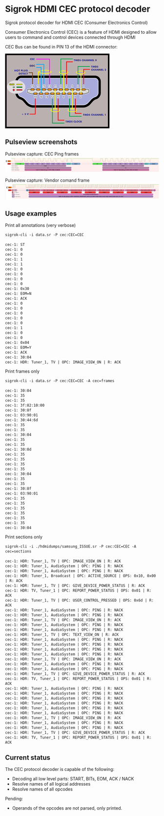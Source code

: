 # Sigrok HDMI CEC protocol decoder
Sigrok protocol decoder for HDMI CEC (Consumer Electronics Control)

Consumer Electronics Control (CEC) is a feature of HDMI designed to allow users to command and control devices connected through HDMI

CEC Bus can be found in PIN 13 of the HDMI connector:

![Hdmi pinout](hdmi_pinout.png)

## Pulseview screenshots

Pulseview capture: CEC Ping frames
![Pulseview screenshot cec_decoder](screenshot1.png)

Pulseview capture: Vendor comand frame
![Pulseview screenshot cec_decoder](screenshot2.png)

## Usage examples

Print all annotations (very verbose)
```
sigrok-cli -i data.sr -P cec:CEC=CEC

cec-1: ST
cec-1: 0
cec-1: 0
cec-1: 1
cec-1: 1
cec-1: 0
cec-1: 0
cec-1: 0
cec-1: 0
cec-1: 0x30
cec-1: EOM=N
cec-1: ACK
cec-1: 0
cec-1: 0
cec-1: 0
cec-1: 0
cec-1: 0
cec-1: 1
cec-1: 0
cec-1: 0
cec-1: 0x04
cec-1: EOM=Y
cec-1: ACK
cec-1: 30:04
cec-1: HDR: Tuner_1, TV | OPC: IMAGE_VIEW_ON | R: ACK

```


Print frames only
```
sigrok-cli -i data.sr -P cec:CEC=CEC -A cec=frames

cec-1: 30:04
cec-1: 35
cec-1: 35
cec-1: 3f:82:10:00
cec-1: 30:8f
cec-1: 03:90:01
cec-1: 30:44:6d
cec-1: 35
cec-1: 35
cec-1: 30:04
cec-1: 35
cec-1: 35
cec-1: 30:0d
cec-1: 35
cec-1: 35
cec-1: 35
cec-1: 35
cec-1: 30:04
cec-1: 35
cec-1: 35
cec-1: 30:8f
cec-1: 03:90:01
cec-1: 35
cec-1: 35
cec-1: 35
cec-1: 35
cec-1: 35
cec-1: 35
cec-1: 30:04

```

Print sections only

```
sigrok-cli -i ./hdmidumps/samsung_ISSUE.sr -P cec:CEC=CEC -A cec=sections

cec-1: HDR: Tuner_1, TV | OPC: IMAGE_VIEW_ON | R: ACK
cec-1: HDR: Tuner_1, AudioSystem | OPC: PING | R: NACK
cec-1: HDR: Tuner_1, AudioSystem | OPC: PING | R: NACK
cec-1: HDR: Tuner_1, Broadcast | OPC: ACTIVE_SOURCE | OPS: 0x10, 0x00 | R: ACK
cec-1: HDR: Tuner_1, TV | OPC: GIVE_DEVICE_POWER_STATUS | R: ACK
cec-1: HDR: TV, Tuner_1 | OPC: REPORT_POWER_STATUS | OPS: 0x01 | R: ACK
cec-1: HDR: Tuner_1, TV | OPC: USER_CONTROL_PRESSED | OPS: 0x6d | R: ACK
cec-1: HDR: Tuner_1, AudioSystem | OPC: PING | R: NACK
cec-1: HDR: Tuner_1, AudioSystem | OPC: PING | R: NACK
cec-1: HDR: Tuner_1, TV | OPC: IMAGE_VIEW_ON | R: ACK
cec-1: HDR: Tuner_1, AudioSystem | OPC: PING | R: NACK
cec-1: HDR: Tuner_1, AudioSystem | OPC: PING | R: NACK
cec-1: HDR: Tuner_1, TV | OPC: TEXT_VIEW_ON | R: ACK
cec-1: HDR: Tuner_1, AudioSystem | OPC: PING | R: NACK
cec-1: HDR: Tuner_1, AudioSystem | OPC: PING | R: NACK
cec-1: HDR: Tuner_1, AudioSystem | OPC: PING | R: NACK
cec-1: HDR: Tuner_1, AudioSystem | OPC: PING | R: NACK
cec-1: HDR: Tuner_1, TV | OPC: IMAGE_VIEW_ON | R: ACK
cec-1: HDR: Tuner_1, AudioSystem | OPC: PING | R: NACK
cec-1: HDR: Tuner_1, AudioSystem | OPC: PING | R: NACK
cec-1: HDR: Tuner_1, TV | OPC: GIVE_DEVICE_POWER_STATUS | R: ACK
cec-1: HDR: TV, Tuner_1 | OPC: REPORT_POWER_STATUS | OPS: 0x01 | R: ACK
cec-1: HDR: Tuner_1, AudioSystem | OPC: PING | R: NACK
cec-1: HDR: Tuner_1, AudioSystem | OPC: PING | R: NACK
cec-1: HDR: Tuner_1, AudioSystem | OPC: PING | R: NACK
cec-1: HDR: Tuner_1, AudioSystem | OPC: PING | R: NACK
cec-1: HDR: Tuner_1, AudioSystem | OPC: PING | R: NACK
cec-1: HDR: Tuner_1, AudioSystem | OPC: PING | R: NACK
cec-1: HDR: Tuner_1, TV | OPC: IMAGE_VIEW_ON | R: ACK
cec-1: HDR: Tuner_1, AudioSystem | OPC: PING | R: NACK
cec-1: HDR: Tuner_1, AudioSystem | OPC: PING | R: NACK
cec-1: HDR: Tuner_1, TV | OPC: GIVE_DEVICE_POWER_STATUS | R: ACK
cec-1: HDR: TV, Tuner_1 | OPC: REPORT_POWER_STATUS | OPS: 0x01 | R: ACK

```

## Current status

The CEC protocol decoder is capable of the following:

* Decoding all low level parts: START, BITs, EOM, ACK / NACK
* Resolve names of all logical addresses
* Resolve names of all opcodes

Pending:
* Operands of the opcodes are not parsed, only printed.


